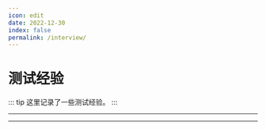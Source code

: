 ```yaml
---
icon: edit
date: 2022-12-30
index: false
permalink: /interview/
---
```


# 测试经验

::: tip
这里记录了一些测试经验。
:::

---
<Catalog base="/lifeEssays/" :depth="2"/>

---
